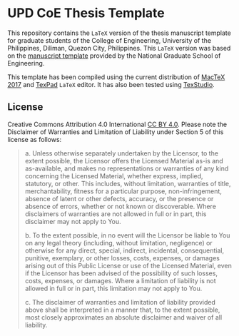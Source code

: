 # UPD CoE Thesis Template
This repository contains the `LaTeX` version of the thesis manuscript template for graduate students of the College of Engineering, University of the Philippines, Diliman, Quezon City, Philippines. This `LaTeX` version was based on the [manuscript template](http://coe.upd.edu.ph/graduating-students/) provided by the National Graduate School of Engineering.

This template has been compiled using the current distribution of [MacTeX 2017](http://www.tug.org/mactex/) and  [TexPad](https://www.texpad.com) `LaTeX` editor. It has also been tested using [TexStudio](http://www.texstudio.org).

## License
Creative Commons Attribution 4.0 International [CC BY 4.0](https://creativecommons.org/licenses/by/4.0/). Please note the Disclaimer of Warranties and Limitation of Liability under Section 5 of this license as follows:

> a. Unless otherwise separately undertaken by the Licensor, to the extent possible, the Licensor offers the Licensed Material as-is and as-available, and makes no representations or warranties of any kind concerning the Licensed Material, whether express, implied, statutory, or other. This includes, without limitation, warranties of title, merchantability, fitness for a particular purpose, non-infringement, absence of latent or other defects, accuracy, or the presence or absence of errors, whether or not known or discoverable. Where disclaimers of warranties are not allowed in full or in part, this disclaimer may not apply to You.
>
> b. To the extent possible, in no event will the Licensor be liable to You on any legal theory (including, without limitation, negligence) or otherwise for any direct, special, indirect, incidental, consequential, punitive, exemplary, or other losses, costs, expenses, or damages arising out of this Public License or use of the Licensed Material, even if the Licensor has been advised of the possibility of such losses, costs, expenses, or damages. Where a limitation of liability is not allowed in full or in part, this limitation may not apply to You.
>
> c. The disclaimer of warranties and limitation of liability provided above shall be interpreted in a manner that, to the extent possible, most closely approximates an absolute disclaimer and waiver of all liability.
